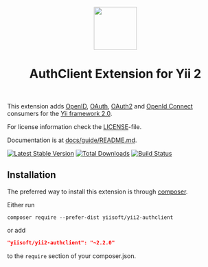 <p align="center">
    <a href="https://github.com/yiisoft" target="_blank">
        <img src="https://avatars0.githubusercontent.com/u/993323" height="100px">
    </a>
    <h1 align="center">AuthClient Extension for Yii 2</h1>
    <br>
</p>

This extension adds [OpenID](https://openid.net/), [OAuth](https://oauth.net/), [OAuth2](https://oauth.net/2/) and [OpenId Connect](https://openid.net/connect/)
consumers for the [Yii framework 2.0](https://www.yiiframework.com).

For license information check the [LICENSE](https://github.com/yiisoft/yii2-authclient/blob/master/LICENSE.md)-file.

Documentation is at [docs/guide/README.md](https://github.com/yiisoft/yii2-authclient/blob/master/docs/guide/README.md).

[![Latest Stable Version](https://poser.pugx.org/yiisoft/yii2-authclient/v/stable.png)](https://packagist.org/packages/yiisoft/yii2-authclient)
[![Total Downloads](https://poser.pugx.org/yiisoft/yii2-authclient/downloads.png)](https://packagist.org/packages/yiisoft/yii2-authclient)
[![Build Status](https://github.com/yiisoft/yii2-authclient/workflows/build/badge.svg)](https://github.com/yiisoft/yii2-authclient/actions)

## Installation

The preferred way to install this extension is through [composer](https://getcomposer.org/download/).

Either run

```
composer require --prefer-dist yiisoft/yii2-authclient
```

or add

```json
"yiisoft/yii2-authclient": "~2.2.0"
```

to the `require` section of your composer.json.
